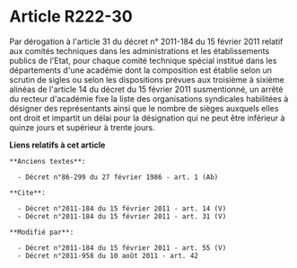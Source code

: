 # Article R222-30

Par dérogation à l'article 31 du décret n° 2011-184 du 15 février 2011 relatif aux comités techniques dans les
administrations et les établissements publics de l'Etat, pour chaque comité technique spécial institué dans les départements
d'une académie dont la composition est établie selon un scrutin de sigles ou selon les dispositions prévues aux troisième à
sixième alinéas de l'article 14 du décret du 15 février 2011 susmentionné, un arrêté du recteur d'académie fixe la liste des
organisations syndicales habilitées à désigner des représentants ainsi que le nombre de sièges auxquels elles ont droit et
impartit un délai pour la désignation qui ne peut être inférieur à quinze jours et supérieur à trente jours.

**Liens relatifs à cet article**

	**Anciens textes**:

	  - Décret n°86-299 du 27 février 1986 - art. 1 (Ab)

	**Cite**:

	  - Décret n°2011-184 du 15 février 2011 - art. 14 (V)
	  - Décret n°2011-184 du 15 février 2011 - art. 31 (V)

	**Modifié par**:

	  - Décret n°2011-184 du 15 février 2011 - art. 55 (V)
	  - Décret n°2011-958 du 10 août 2011 - art. 42
